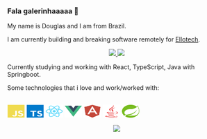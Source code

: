### Fala galerinhaaaaa 👋
My name is Douglas and I am from Brazil. 

I am currently building and breaking software remotely for [Ellotech](http://www.ellotech.com.br).

<!--
**douglasbaltazar/douglasbaltazar** is a ✨ _special_ ✨ repository because its `README.md` (this file) appears on your GitHub profile.

Here are some ideas to get you started:

- 🔭 I’m currently working on ...
- 🌱 I’m currently learning ...
- 👯 I’m looking to collaborate on ...
- 🤔 I’m looking for help with ...
- 💬 Ask me about ...
- 📫 How to reach me: ...
- 😄 Pronouns: ...
- ⚡ Fun fact: ...
-->


<div align="center">
  <a href="https://github.com/douglasbaltazar">
    <img height="150em" src="https://github-readme-stats.vercel.app/api?username=douglasbaltazar&show_icons=true&theme=dark&include_all_commits=true&count_private=true"/>
    <img height="150em" src="https://github-readme-streak-stats.herokuapp.com/?user=douglasbaltazar&theme=dark&hide_border=true"/>
  </a>
</div>

Currently studying and working with React, TypeScript, Java with Springboot. 

Some technologies that i love and work/worked with:
<div style="display: inline_block"><br>
  <img align="center" alt="Doug-Js" height="30" width="40" src="https://raw.githubusercontent.com/devicons/devicon/master/icons/javascript/javascript-plain.svg">
  <img align="center" alt="Doug-Ts" height="30" width="40" src="https://raw.githubusercontent.com/devicons/devicon/master/icons/typescript/typescript-plain.svg">
  <img align="center" alt="Doug-React" height="30" width="40" src="https://raw.githubusercontent.com/devicons/devicon/master/icons/react/react-original.svg">
  <img align="center" alt="Doug-Vue" height="30" width="40" src="https://raw.githubusercontent.com/devicons/devicon/2ae2a900d2f041da66e950e4d48052658d850630/icons/vuejs/vuejs-original.svg">
<img align="center" alt="Doug-Angular" height="30" width="40" src="https://raw.githubusercontent.com/devicons/devicon/2ae2a900d2f041da66e950e4d48052658d850630/icons/angularjs/angularjs-plain.svg">
<img align="center" alt="Doug-Java" height="30" width="40" src="https://raw.githubusercontent.com/devicons/devicon/2ae2a900d2f041da66e950e4d48052658d850630/icons/java/java-plain.svg">
<img align="center" alt="Doug-Angular" height="30" width="40" src="https://raw.githubusercontent.com/devicons/devicon/2ae2a900d2f041da66e950e4d48052658d850630/icons/spring/spring-original.svg">
</div>

<br />

<div align="center">
  <a href="https://www.linkedin.com/in/douglasbaltazar" target="_blank"><img src="https://img.shields.io/badge/-LinkedIn-%230077B5?style=for-the-badge&logo=linkedin&logoColor=white" target="_blank"></a>
</div>
